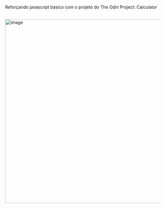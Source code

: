 Reforçando javascript básico com o projeto do The Odin Project: Calculator</br>
<div></br></div>
<img width="600" alt="image" src="https://github.com/myoui01/javascript_calculator/assets/66856434/0afd279e-e8cb-4029-9e0a-b80c570ac2c8">
